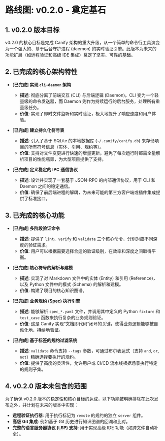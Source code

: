 # 路线图: v0.2.0 - 奠定基石

## 1. v0.2.0 版本目标

v0.2.0 的核心目标是完成 Canify 架构的重大升级，从一个简单的命令行工具演变为一个强大的、基于后台守护进程 (daemon) 的实时验证引擎。此版本为未来的功能扩展（如远程验证和高级 IDE 集成）奠定了坚实、可靠的基础。

## 2. 已完成的核心架构特性

- **[已完成] 实现 `cli-daemon` 架构**
  - **描述**: 彻底分离了前端交互 (CLI) 与后端逻辑 (Daemon)。CLI 变为一个轻量级的命令发送器，而 Daemon 则作为持续运行的后台服务，处理所有重量级任务。
  - **价值**: 实现了即时文件监听和实时验证，极大地提升了响应速度和用户体验。

- **[已完成] 建立持久化符号表**
  - **描述**: 引入了基于 SQLite 的本地数据库 (`~/.canify/canify.db`) 来存储项目的所有符号信息（实体、引用、规约等）。
  - **价值**: 支持对文件变更进行快速的增量更新，避免了每次运行时都需全量解析项目的性能瓶颈，为大型项目提供了支持。

- **[已完成] 定义稳定的 IPC 通信协议**
  - **描述**: 设计并实现了一套基于 JSON-RPC 的内部通信协议，用于 CLI 和 Daemon 之间的稳定通信。
  - **价值**: 确保了前后端进程的解耦，为未来可能的第三方客户端或插件集成提供了标准接口。

## 3. 已完成的核心功能

- **[已完成] 多阶段验证命令**
  - **描述**: 提供了 `lint`、`verify` 和 `validate` 三个核心命令，分别对应不同深度的验证需求。
  - **价值**: 用户可以根据需要选择合适的验证级别，在效率和深度之间取得平衡。

- **[已完成] 核心符号的解析与建模**
  - **描述**: 实现了对 Markdown 文件中的实体 (Entity) 和引用 (Reference)，以及 Python 文件中的模式 (Schema) 的解析和建模。
  - **价值**: 构建了项目的核心知识图谱。

- **[已完成] 业务规约 (Spec) 执行引擎**
  - **描述**: 能够解析 `spec_*.yaml` 文件，并调用其中定义的 Python `fixture` 和 `test_case` 函数来执行复杂的业务规则验证。
  - **价值**: 这是 Canify 实现“文档即代码”闭环的关键，使得业务逻辑能够被自动化地、持续地验证。

- **[已完成] 基于标签的规约过滤系统**
  - **描述**: `validate` 命令支持 `--tags` 参数，可通过布尔表达式（支持 `and`, `or`, `not`）精确选择要执行的规约。
  - **价值**: 提供了高度的灵活性，允许用户或 CI/CD 流水线根据场景执行特定的规则子集。

## 4. v0.2.0 版本未包含的范围

为了确保 v0.2.0 版本的稳定性和核心目标的达成，以下功能被明确排除在此次发布之外，并计划在未来的版本中实现：

- **远程验证执行器**: 用于执行标记为 `remote` 的规约的独立 `server` 组件。
- **高级 Git 集成**: 例如基于 Git 历史进行知识图谱的回溯和比对。
- **完整的语言服务器协议 (LSP) 支持**: 用于实现高级 IDE 功能（如跨文件自动补全）。
